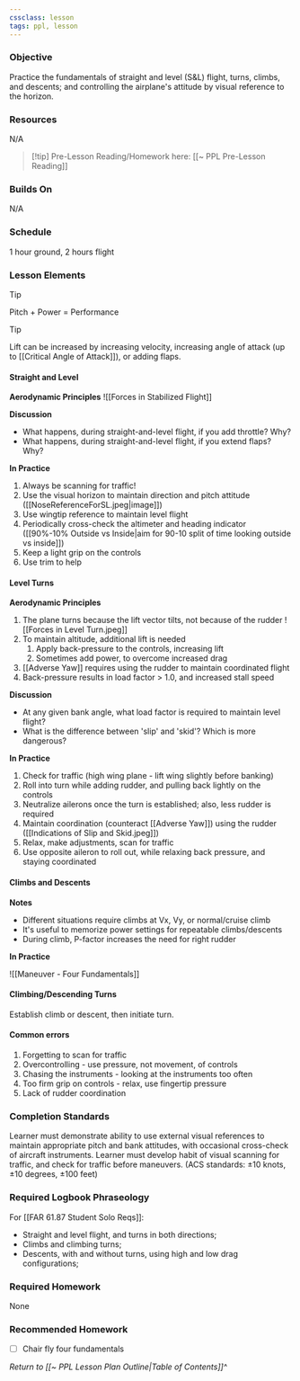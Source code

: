 ```yaml
---
cssclass: lesson
tags: ppl, lesson
---
```

### Objective
Practice the fundamentals of straight and level (S&L) flight, turns, climbs, and descents; and controlling the airplane's attitude by visual reference to the horizon.

### Resources
N/A

> [!tip] Pre-Lesson Reading/Homework here: [[~ PPL Pre-Lesson Reading]]

### Builds On
N/A

### Schedule
1 hour ground, 2 hours flight

### Lesson Elements
> [!tip] 
> Pitch + Power = Performance

> [!tip]
> Lift can be increased by increasing velocity, increasing angle of attack (up to [[Critical Angle of Attack]]), or adding flaps.

#### Straight and Level

**Aerodynamic Principles**
![[Forces in Stabilized Flight]]

**Discussion**
- What happens, during straight-and-level flight, if you add throttle? Why?
- What happens, during straight-and-level flight, if you extend flaps?  Why?

**In Practice**
1. Always be scanning for traffic!
2. Use the visual horizon to maintain direction and pitch attitude ([[NoseReferenceForSL.jpeg|image]])
3. Use wingtip reference to maintain level flight
4. Periodically cross-check the altimeter and heading indicator ([[90%-10% Outside vs Inside|aim for 90-10 split of time looking outside vs inside]])
5. Keep a light grip on the controls
6. Use trim to help



#### Level Turns
**Aerodynamic Principles**
1. The plane turns because the lift vector tilts, not because of the rudder
![[Forces in Level Turn.jpeg]]
2. To maintain altitude, additional lift is needed
	1. Apply back-pressure to the controls, increasing lift
	2. Sometimes add power, to overcome increased drag
3. [[Adverse Yaw]] requires using the rudder to maintain coordinated flight
4. Back-pressure results in load factor > 1.0, and increased stall speed

**Discussion**
- At any given bank angle, what load factor is required to maintain level flight?
- What is the difference between 'slip' and 'skid'?  Which is more dangerous?

**In Practice**
1. Check for traffic (high wing plane - lift wing slightly before banking)
2. Roll into turn while adding rudder, and pulling back lightly on the controls
3. Neutralize ailerons once the turn is established; also, less rudder is required
4. Maintain coordination (counteract [[Adverse Yaw]]) using the rudder ([[Indications of Slip and Skid.jpeg]])
5. Relax, make adjustments, scan for traffic
6. Use opposite aileron to roll out, while relaxing back pressure, and staying coordinated

#### Climbs and Descents

**Notes**
- Different situations require climbs at Vx, Vy, or normal/cruise climb
- It's useful to memorize power settings for repeatable climbs/descents
- During climb, P-factor increases the need for right rudder

**In Practice**

![[Maneuver - Four Fundamentals]]

#### Climbing/Descending Turns
Establish climb or descent, then initiate turn.

#### Common errors
1. Forgetting to scan for traffic
2. Overcontrolling - use pressure, not movement, of controls
3. Chasing the instruments - looking at the instruments too often
4. Too firm grip on controls - relax, use fingertip pressure
5. Lack of rudder coordination

### Completion Standards
Learner must demonstrate ability to use external visual references to maintain appropriate pitch and bank attitudes, with occasional cross-check of aircraft instruments. Learner must develop habit of visual scanning for traffic, and check for traffic before maneuvers. (ACS standards: ±10 knots, ±10 degrees, ±100 feet)

### Required Logbook Phraseology
For [[FAR 61.87 Student Solo Reqs]]: 
- Straight and level flight, and turns in both directions;
- Climbs and climbing turns;
- Descents, with and without turns, using high and low drag configurations;

### Required Homework
None

### Recommended Homework 
- [ ] Chair fly four fundamentals

*Return to [[~ PPL Lesson Plan Outline|Table of Contents]]^*